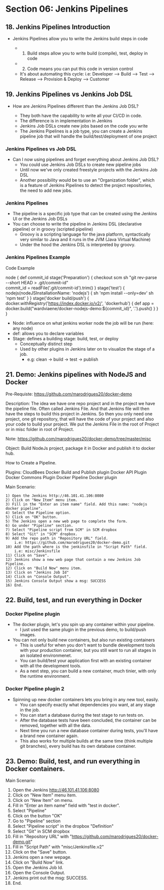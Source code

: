 # Section 06: Jenkins Pipelines

## 18. Jenkins Pipelines Introduction

- Jenkins Pipelines allow you to write the Jenkins build steps in code

    - 1) Build steps allow you to write build (compile), test, deploy in code
    - 2) Code means you can put this code in version control
    - It's about automating this cycle:
    i.e: Developer --> Build --> Test --> Release --> Provision & Deploy --> Customer

## 19. Jenkins Pipelines vs Jenkins Job DSL

- How are Jenkins Pipelines different than the Jenkins Job DSL?

    - They both have the capability to write all your CI/CD in code.
    - The difference is in implementation in Jenkins
    - Jenkins Job DSLs create new jobs based on the code you write
    - The Jenkins Pipelines is a job type, you can create a Jenkins pipeline job that will handle the build/test/deployment of one project

### Jenkins Pipelines vs Job DSL

- Can I now using pipelines and forget everything about Jenkins Job DSL?
    - You could use Jenkins Job DSLs to create new pipeline jobs
    - Until now we've only created freestyle projects with the Jenkins Job DSL
    - Another possibility would be to use an "Organization folder", which is a feature of Jenkins Pipelines to detect the project repositories,
    the need to add new jobs.

### Jenkins Pipelines

- The pipeline is a specific job type that can be created using the Jenkins UI or the Jenkins Job DSLs
- You can choose to write the pipeline in Jenkins DSL (declarative pipeline) or in groovy (scripted pipeline)
    - Groovy is a scripting language for the java platform, syntactically very similar to Java and it runs in the JVM (Java Virtual Machine)
    - Under the hood the Jenkins DSL is interpreted by groovy.

### Jenkins Pipelines Example

Code Example

node {
   def commit_id
   stage('Preparation') {
     checkout scm
     sh "git rev-parse --short HEAD > .git/commit-id"                        
     commit_id = readFile('.git/commit-id').trim()
   }
   stage('test') {
     nodejs(nodeJSInstallationName: 'nodejs') {
       sh 'npm install --only=dev'
       sh 'npm test'
     }
   }
   stage('docker build/push') {
     docker.withRegistry('https://index.docker.io/v2/', 'dockerhub') {
       def app = docker.build("wardviaene/docker-nodejs-demo:${commit_id}", '.').push()
     }
   }
}

- Node: influence on what jenkins worker node the job will be run (here: any node)
- def: allows you to declare variables
- Stage: defines a building stage: build, test, or deploy
    - Conceptually distinct step
    - Used by other plugins in Jenkins later on to visualize the stage of a job.
        - e.g: clean -> build -> test -> publish

## 21. Demo: Jenkins pipelines with NodeJS and Docker

Pre-Requiste: https://github.com/marodrigues20/docker-demo 

Description: The idea we have one repo project and in the project we have the pipeline file. Often called Jenkins File.
And that Jenkins file will then have the steps to build this project in Jenkins. So then you only need one project, one git repository,
that will have the code of your project and also your code to build your project. We put the Jenkins File in the root of Project or in
misc folder in root of Project.

Note: https://github.com/marodrigues20/docker-demo/tree/master/misc

Object: Build NodeJs project, package it in Docker and publish it to docker hub.


How to Create a Pipeline.

Plugins: CloudBees Docker Build and Publish plugin
         Docker API Plugin
         Docker Commons Plugin
         Docker Pipeline
         Docker plugin

Main Scenario:

    1) Open the Jenkins http://46.101.41.106:8080
    2) Click on "New Item" menu item.
    3) Fill in the "Enter an item name" field. Add this name: "nodejs docker pipeline".
    4) Select the Pipeline option.
    5) Click on "OK" button.
    5) The Jenkins open a new web page to complete the form.
    6) Go under "Pipeline" section.
    7) Select "Pipeline script from SCM" in SCM dropbox
    8) Select "Git" in "SCM" dropbox.
    9) Add the repo path in "Repository URL" field.
        i.e: https://github.com/marodrigues20/docker-demo.git
    10) Add the path where is the jenkinsfile in "Script Path" field.
        i.e: misc/Jenkinsfile
    11) Click on "Save".
    12) Jenkins show a new web page that contain a new Jenkins Job Pipeline.
    12) Click on "Build Now" menu item.
    13) Click on "Jenkins Job Id" 
    14) Click on "Console Output".
    15) Jenkins Console Output show a msg: SUCCESS
    16) End.

## 22. Build, test, and run everything in Docker

### Docker Pipeline plugin

- The docker plugin, let's you spin up any container within your pipeline.
  - I just used the same plugin in the previous demo, to build/push images.
- You can not only build new containers, but also run existing containers
  - This is useful for when you don't want to bundle development tools with your production container, but you still want to run all stages in an isolated environmenet.
  - You can build/test your application first with an existing container with all the development tools.
  - As a next step, you can build a new container, much tinier, with only the runtime environment.


### Docker Pipeline plugin 2

- Spinning up new docker containers lets you bring in any new tool, easily.
  - You can specify exactly what dependencies you want, at any stage in the job.
  - You can start a database during the test stage to run tests on.
  - After the database tests have been concluded, the container can be removed, together with all the data.
  - Next time you run a new database container during tests, you'll have a brand new container again.
  - This also works for multiple builds at the same time (think multiple git branches), every build has its own database container.

## 23. Demo: Build, test, and run everything in Docker containers.


Main Scenario:

  1) Open the Jenkins http://46.101.41.106:8080
  2) Click on "New Item" menu item.
  3) Click on "New Item" on menu.
  4) Fill in "Enter an item name" field with "test in docker".
  5) Select "Pipeline"
  6) Click on the button "OK"
  7) Go to "Pipeline" section
  8) Select "Pipeline script" in the dropbox "Definition"
  9) Select "Git" in SCM dropbox
  10) Fill in "Repository URL" with "https://github.com/marodrigues20/docker-demo.git"
  11) Fill in "Script Path" with "misc/Jenkinsfile.v2"
  12) Click on the "Save" button.
  13) Jenkins open a new wepage.
  14) Click on "Build Now" link.
  15) Open the Jenkins Job Id.
  16) Open the Console Output.
  17) Jenkins print out the msg: SUCCESS.
  18) End.




